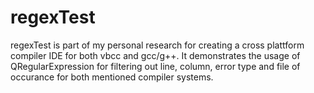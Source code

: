 # regexTest
regexTest is part of my personal research for creating a cross plattform compiler IDE for both vbcc and gcc/g++. It demonstrates the usage of QRegularExpression for filtering out line, column, error type and file of occurance for both mentioned compiler systems.

